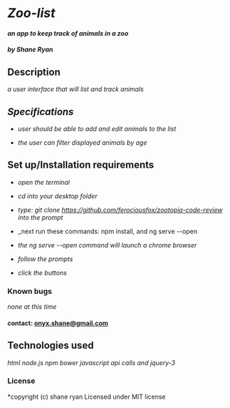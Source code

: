 # _Zoo-list_

#### _an app to keep track of animals in a zoo_

#### _by Shane Ryan_

## Description

_a user interface that will list and track animals_

## _Specifications_

  * _user should be able to add and edit animals to the list_

  * _the user can filter displayed animals by age_




## Set up/Installation requirements

  * _open the terminal_

  * _cd into your desktop folder_

  * _type: git clone https://github.com/ferociousfox/zootopia-code-review into the prompt_

  * _next run these commands: npm install, and ng serve --open

  * _the ng serve --open command will launch a chrome browser_

  * _follow the prompts_

  * _click the buttons_



### Known bugs

 _none at this time_

#### contact: onyx.shane@gmail.com

## Technologies used

_html node.js npm bower javascript api calls and jquery-3_

### License

*copyright (c) shane ryan
Licensed under MIT license
